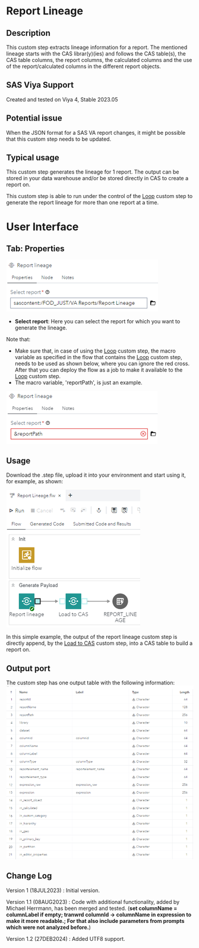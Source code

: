 # Report Lineage

## Description

This custom step extracts lineage information for a report. The mentioned lineage starts with the CAS librar(y)(ies) and follows the CAS table(s), the CAS table columns, the report columns, the calculated columns and the use of the report/calculated columns in the different report objects.

## SAS Viya Support

Created and tested on Viya 4, Stable 2023.05

## Potential issue

When the JSON format for a SAS VA report changes, it might be possible that this custom step needs to be updated.


## Typical usage

This custom step generates the lineage for 1 report. The output can be stored in your data warehouse and/or be stored directly in CAS to create a report on.

This custom step is able to run under the control of the [Loop](../Loop/README.md) custom step to generate the report lineage for more than one report at a time.

# User Interface

## Tab: Properties

![Properties](img/UI_Properties.PNG)

- **Select report**: Here you can select the report for which you want to generate the lineage.

Note that: 
- Make sure that, in case of using the [Loop](../Loop/README.md) custom step, the macro variable as specified in the flow that contains the [Loop](../Loop/README.md) custom step, needs to be used as shown below, where you can ignore the red cross. After that you can deploy the flow as a job to make it available to the [Loop](../Loop/README.md) custom step.
- The macro variable, 'reportPath', is just an example.

![macro variable](img/UI_Properties_01.PNG)

## Usage

Download the .step file, upload it into your environment and start using it, for example, as shown:

![usage](img/Usage_01.PNG)

In this simple example, the output of the report lineage custom step is directly append, by the [Load to CAS](../Load%20to%20CAS/README.md) custom step, into a CAS table to build a report on.

## Output port

The custom step has one output table with the following information:
![output](img/Output%20port.PNG)

## Change Log

Version 1 (18JUL2023)   : Initial version.

Version 1.1 (08AUG2023) : Code with additional functionality, added by Michael Herrmann, has been merged and tested. (**set columnName = columnLabel if empty; tranwrd columnId -> columnName in expression to make it more readable.; For that also include parameters from prompts which were not analyzed before.**)

Version 1.2 (27DEB2024) : Added UTF8 support.